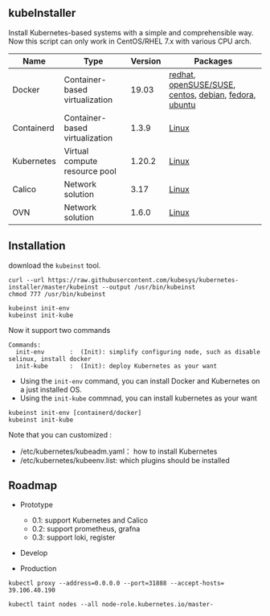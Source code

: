 ## kubeInstaller

Install Kubernetes-based systems with a simple and comprehensible way.
Now this script can only work in CentOS/RHEL 7.x with various CPU arch.


| Name        | Type      | Version |  Packages  |   
| ------      | ------    | ------  | ------      |
| Docker      | Container-based virtualization | 19.03   | [redhat](https://docs.docker.com/install/linux/docker-ee/rhel/), [openSUSE/SUSE](https://docs.docker.com/install/linux/docker-ee/suse/), [centos](https://docs.docker.com/install/linux/docker-ce/centos/), [debian](https://docs.docker.com/install/linux/docker-ce/debian/), [fedora](https://docs.docker.com/install/linux/docker-ce/fedora/), [ubuntu](https://docs.docker.com/install/linux/docker-ce/ubuntu/) |
| Containerd  | Container-based virtualization | 1.3.9   |[Linux](https://containerd.io/docs/getting-started/)|
| Kubernetes  | Virtual compute resource pool  | 1.20.2  | [Linux](https://docs.kubernetes.io/) |
| Calico      | Network solution        | 3.17  | [Linux](https://docs.projectcalico.org/v3.17/getting-started/kubernetes/) |
| OVN         | Network solution        | 1.6.0 | [Linux](https://github.com/alauda/kube-ovn) |

## Installation

download the `kubeinst` tool.

```
curl --url https://raw.githubusercontent.com/kubesys/kubernetes-installer/master/kubeinst --output /usr/bin/kubeinst
chmod 777 /usr/bin/kubeinst

kubeinst init-env
kubeinst init-kube
```

Now it support two commands

```
Commands:
  init-env       :	(Init): simplify configuring node, such as disable selinux, install docker
  init-kube      :	(Init): deploy Kubernetes as your want
```

- Using the `init-env` command, you can install Docker and Kubernetes on a just installed OS.
- Using the `init-kube` commnad, you can install kubernetes as your want

```
kubeinst init-env [containerd/docker]
kubeinst init-kube
```

Note that you can customized :

- /etc/kubernetes/kubeadm.yaml： how to install Kubernetes
- /etc/kubernetes/kubeenv.list: which plugins should be installed


## Roadmap

- Prototype
  - 0.1: support Kubernetes and Calico
  - 0.2: support prometheus, grafna
  - 0.3: support loki, register
- Develop

- Production

```
kubectl proxy --address=0.0.0.0 --port=31888 --accept-hosts=
39.106.40.190
```

```
kubectl taint nodes --all node-role.kubernetes.io/master-
```
